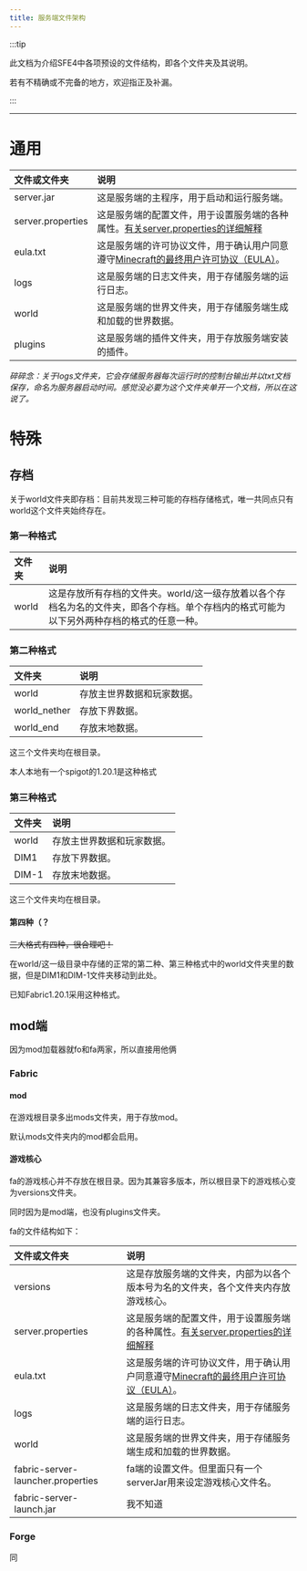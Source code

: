 ```yaml
---
title: 服务端文件架构
---
```


:::tip

此文档为介绍SFE4中各项预设的文件结构，即各个文件夹及其说明。

若有不精确或不完备的地方，欢迎指正及补漏。

:::

-----

# 通用

| 文件或文件夹 | 说明 |
| :--- | :--- |
| server.jar | 这是服务端的主程序，用于启动和运行服务端。 |
| server.properties | 这是服务端的配置文件，用于设置服务端的各种属性。[有关server.properties的详细解释](https://sfe.zxpweb.link/docs/sfe4/mcje/serverproperties) |
| eula.txt | 这是服务端的许可协议文件，用于确认用户同意遵守[Minecraft的最终用户许可协议（EULA）](https://www.minecraft.net/zh-hans/eula)。 |
| logs | 这是服务端的日志文件夹，用于存储服务端的运行日志。 |
| world | 这是服务端的世界文件夹，用于存储服务端生成和加载的世界数据。 |
| plugins | 这是服务端的插件文件夹，用于存放服务端安装的插件。 |

*碎碎念：关于logs文件夹，它会存储服务器每次运行时的控制台输出并以txt文档保存，命名为服务器启动时间。感觉没必要为这个文件夹单开一个文档，所以在这说了。*

# 特殊

## 存档

关于world文件夹即存档：目前共发现三种可能的存档存储格式，唯一共同点只有world这个文件夹始终存在。

### 第一种格式

| 文件夹 | 说明 |
| :--- | :--- |
| world | 这是存放所有存档的文件夹。world/这一级存放着以各个存档名为名的文件夹，即各个存档。单个存档内的格式可能为以下另外两种存档的格式的任意一种。 |

### 第二种格式

| 文件夹 | 说明 |
| :--- | :--- |
| world | 存放主世界数据和玩家数据。 |
| world_nether | 存放下界数据。 |
| world_end | 存放末地数据。 |

这三个文件夹均在根目录。

本人本地有一个spigot的1.20.1是这种格式

### 第三种格式

| 文件夹 | 说明 |
| :--- | :--- |
| world | 存放主世界数据和玩家数据。 |
| DIM1 | 存放下界数据。 |
| DIM-1 | 存放末地数据。 |

这三个文件夹均在根目录。

#### 第四种（？

~~三大格式有四种，很合理吧！~~

在world/这一级目录中存储的正常的第二种、第三种格式中的world文件夹里的数据，但是DIM1和DIM-1文件夹移动到此处。

已知Fabric1.20.1采用这种格式。

## mod端

因为mod加载器就fo和fa两家，所以直接用他俩

### Fabric

#### mod

在游戏根目录多出mods文件夹，用于存放mod。

默认mods文件夹内的mod都会启用。

#### 游戏核心

fa的游戏核心并不存放在根目录。因为其兼容多版本，所以根目录下的游戏核心变为versions文件夹。

同时因为是mod端，也没有plugins文件夹。

fa的文件结构如下：

| 文件或文件夹 | 说明 |
| :--- | :--- |
| versions | 这是存放服务端的文件夹，内部为以各个版本号为名的文件夹，各个文件夹内存放游戏核心。 |
| server.properties | 这是服务端的配置文件，用于设置服务端的各种属性。[有关server.properties的详细解释](https://sfe.zxpweb.link/docs/sfe4/mcje/serverproperties) |
| eula.txt | 这是服务端的许可协议文件，用于确认用户同意遵守[Minecraft的最终用户许可协议（EULA）](https://www.minecraft.net/zh-hans/eula)。 |
| logs | 这是服务端的日志文件夹，用于存储服务端的运行日志。 |
| world | 这是服务端的世界文件夹，用于存储服务端生成和加载的世界数据。 |
| fabric-server-launcher.properties | fa端的设置文件。但里面只有一个serverJar用来设定游戏核心文件名。 |
| fabric-server-launch.jar | 我不知道 |


### Forge

同
